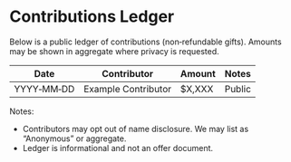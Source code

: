 # Contributions Ledger

Below is a public ledger of contributions (non‑refundable gifts). Amounts may be shown in aggregate where privacy is requested.

| Date | Contributor | Amount | Notes |
|------|-------------|--------|-------|
| YYYY‑MM‑DD | Example Contributor | $X,XXX | Public | 

Notes:
- Contributors may opt out of name disclosure. We may list as “Anonymous” or aggregate.
- Ledger is informational and not an offer document.
